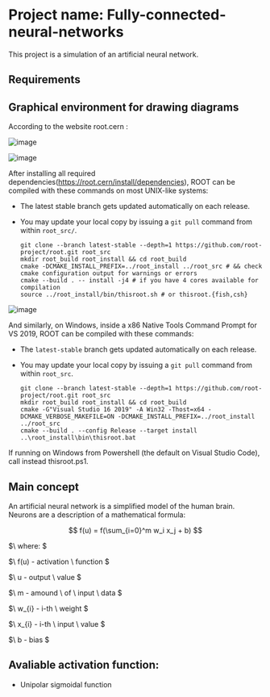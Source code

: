 # Project name: Fully-connected-neural-networks

This project is a simulation of an artificial neural network.

## Requirements

## Graphical environment for drawing diagrams

According to the website root.cern :

![image](https://img.shields.io/badge/Linux-FCC624?style=for-the-badge&logo=linux&logoColor=black)

![image](https://img.shields.io/badge/mac%20os-000000?style=for-the-badge&logo=apple&logoColor=white)

After installing all required dependencies(https://root.cern/install/dependencies), ROOT can be compiled with these commands on most UNIX-like systems: 



- The latest stable branch gets updated automatically on each release.
  
- You may update your local copy by issuing a `git pull` command from within `root_src/`.
  
      git clone --branch latest-stable --depth=1 https://github.com/root-project/root.git root_src
      mkdir root_build root_install && cd root_build
      cmake -DCMAKE_INSTALL_PREFIX=../root_install ../root_src # && check cmake configuration output for warnings or errors
      cmake --build . -- install -j4 # if you have 4 cores available for compilation
      source ../root_install/bin/thisroot.sh # or thisroot.{fish,csh}

![image](https://img.shields.io/badge/Windows-0078D6?style=for-the-badge&logo=windows&logoColor=white)

And similarly, on Windows, inside a x86 Native Tools Command Prompt for VS 2019, ROOT can be compiled with these commands:



- The `latest-stable` branch gets updated automatically on each release.

- You may update your local copy by issuing a `git pull` command from within `root_src`.

      git clone --branch latest-stable --depth=1 https://github.com/root-project/root.git root_src
      mkdir root_build root_install && cd root_build
      cmake -G"Visual Studio 16 2019" -A Win32 -Thost=x64 -DCMAKE_VERBOSE_MAKEFILE=ON -DCMAKE_INSTALL_PREFIX=../root_install ../root_src
      cmake --build . --config Release --target install
      ..\root_install\bin\thisroot.bat

If running on Windows from Powershell (the default on Visual Studio Code), call instead thisroot.ps1.

## Main concept

An artificial neural network is a simplified model of the human brain. Neurons are a description of a mathematical formula:

$$ f(u) = f(\sum_{i=0}^m w_i x_j + b) $$

$\ where: \$

$\ f(u) - activation \\ function \$

$\ u - output \\ value \$

$\ m - amound \\ of \\ input \\ data \$

$\ w_{i} - i-th \\ weight \$

$\ x_{i} - i-th \\ input \\ value \$

$\ b - bias \$

## Avaliable activation function:
- Unipolar sigmoidal function
